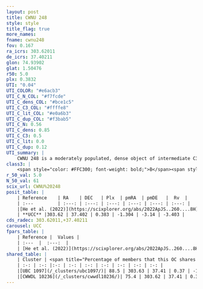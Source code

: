 ```yaml
---
layout: post
title: CWNU 248
style: style
title_flag: true
more_names: 
fname: cwnu248
fov: 0.167
ra_icrs: 303.62011
de_icrs: 37.40211
glon: 74.93902
glat: 1.50476
r50: 5.0
plx: 0.3832
UTI: "0.04"
UTI_COLOR: "#e6acb3"
UTI_C_N_COL: "#f7fcde"
UTI_C_dens_COL: "#bce1c5"
UTI_C_C3_COL: "#ffffe8"
UTI_C_lit_COL: "#e0a6b3"
UTI_C_dup_COL: "#f3bab5"
UTI_C_N: 0.56
UTI_C_dens: 0.85
UTI_C_C3: 0.5
UTI_C_lit: 0.0
UTI_C_dup: 0.12
UTI_summary: |
    CWNU 248 is a moderately populated, dense object of intermediate C3 quality. It was recently reported in the literature.<br><br><span style="color: #99180f; font-weight: bold;">Warning: </span>This is likely a duplicate object, which shares a large percentage of members with at least one previously reported entry.
class3: |
    <span style="color: #FFC300; font-weight: bold;">B</span><span style="color: #FFC300; font-weight: bold;">B</span>
r_50_val: 5.0
N_50_val: 61
scix_url: CWNU%20248
posit_table: |
    | Reference    | RA    | DEC   | Plx  | pmRA  | pmDE   |  Rv  |
    | :---         | :---: | :---: | :---: | :---: | :---: | :---: |
    |[He et al. (2022)](https://scixplorer.org/abs/2022ApJS..260....8H) | 303.61 | 37.4 | 0.38 | -1.28 | -3.14 | -3.9 |
    | **UCC** |303.62 | 37.402 | 0.383 | -1.304 | -3.14 | -3.403 | 
cds_radec: 303.62011,+37.40211
carousel: UCC
fpars_table: |
    | Reference |  Values |
    | :---  |  :---:  |
    | [He et al. (2022)](https://scixplorer.org/abs/2022ApJS..260....8H) | `AG=1.8, m-M=11.9, logAge=8.4, Z=0.022` |
shared_table: |
    | Cluster | <span title="Percentage of members that this OC shares with the ones listed">%</span>   | RA   | DEC   | Plx   | pmRA  | pmDE  | Rv | UTI |
    | :-: | :-: |:-: | :-: | :-: | :-: | :-: | :-: | :-: |
    |[UBC 1097](/_clusters/ubc1097/)| 88.5 | 303.63 | 37.41 | 0.37 | -1.31 | -3.15 | -3.4 |0.57 |
    |[CWWDL 10236](/_clusters/cwwdl10236/)| 75.4 | 303.62 | 37.41 | 0.38 | -1.33 | -3.16 | -3.4 |0.02 |
---
```

